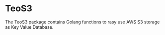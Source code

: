 # TeoS3

The TeoS3 package contains Golang functions to rasy use AWS S3 storage as
Key Value Database.
